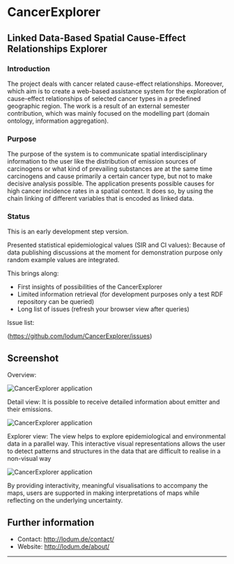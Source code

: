 # CancerExplorer


## Linked Data-Based Spatial Cause-Effect Relationships Explorer


### Introduction
The project deals with cancer related cause-effect relationships. Moreover, which aim is to create a
web-based assistance system for the exploration of cause-effect relationships of selected cancer
types in a predefined geographic region.
The work is a result of an external semester contribution, which was mainly focused on the modelling part (domain ontology, information aggregation).


### Purpose
The purpose of the system is to communicate spatial interdisciplinary information to the user like
the distribution of emission sources of carcinogens or what kind of prevailing substances are at the
same time carcinogens and cause primarily a certain cancer type, but not to make decisive analysis
possible.
The application presents possible causes for high cancer incidence rates in a spatial context. It does so, by
using the chain linking of different variables that is encoded as linked data.

  
### Status
This is an early development step version.

Presented statistical epidemiological values (SIR and CI values):
Because of data publishing discussions at the moment for demonstration purpose only random example values are integrated.

This brings along:

- First insights of possibilities of the CancerExplorer
- Limited information retrieval (for development purposes only a test RDF repository can be queried) 
- Long list of issues (refresh your browser view after queries)

Issue list:

(https://github.com/lodum/CancerExplorer/issues)




## Screenshot

Overview:

![CancerExplorer application][1]

Detail view:
It is possible to receive detailed information about emitter and their emissions.

![CancerExplorer application][2]

Explorer view:
The view helps to explore epidemiological and environmental data in a parallel way.
This interactive visual representations allows the user to detect patterns and structures in the
data that are difficult to realise in a non-visual way

![CancerExplorer application][3]


By providing interactivity, meaningful visualisations to accompany the
maps, users are supported in making interpretations of maps while reflecting on the underlying
uncertainty.


## Further information
- Contact: http://lodum.de/contact/
- Website: http://lodum.de/about/

-----

[1]: https://github.com/lodum/CancerExplorer/blob/master/web%20application/libraries/Images/screenshot_overview.png 
[2]: https://github.com/lodum/CancerExplorer/blob/master/web%20application/libraries/Images/screenshot_overview2.png 
[3]: https://github.com/lodum/CancerExplorer/blob/master/web%20application/libraries/Images/explorer.gif